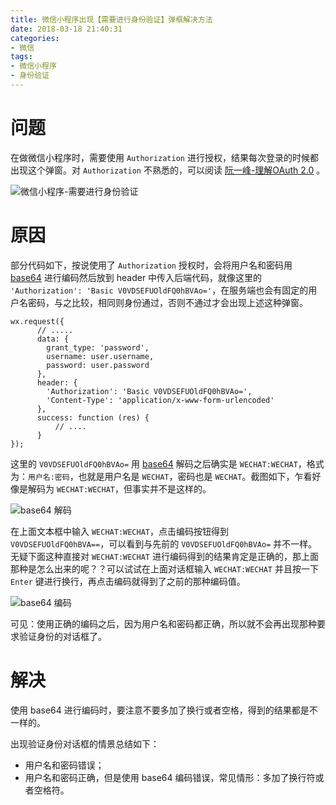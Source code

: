 ```yaml
---
title: 微信小程序出现【需要进行身份验证】弹框解决方法
date: 2018-03-18 21:40:31
categories:
- 微信
tags:
- 微信小程序
- 身份验证
---
```


# 问题

在做微信小程序时，需要使用 `Authorization` 进行授权，结果每次登录的时候都出现这个弹窗。对 `Authorization` 不熟悉的，可以阅读 [阮一峰-理解OAuth 2.0](http://www.ruanyifeng.com/blog/2014/05/oauth_2_0.html) 。

![微信小程序-需要进行身份验证](http://upload-images.jianshu.io/upload_images/6693922-b583972e0f560f29.png?imageMogr2/auto-orient/strip%7CimageView2/2/w/1240 "屏幕截图.png")

# 原因

部分代码如下，按说使用了 `Authorization` 授权时，会将用户名和密码用 [base64](http://base64.xpcha.com/) 进行编码然后放到 header 中传入后端代码，就像这里的 `'Authorization': 'Basic V0VDSEFUOldFQ0hBVAo='`，在服务端也会有固定的用户名密码，与之比较，相同则身份通过，否则不通过才会出现上述这种弹窗。

```
wx.request({
      // .....
      data: {
        grant_type: 'password',
        username: user.username,
        password: user.password
      },
      header: {
        'Authorization': 'Basic V0VDSEFUOldFQ0hBVAo=',
        'Content-Type': 'application/x-www-form-urlencoded'
      },        
      success: function (res) {
          // ....  
      }
});
```

这里的 `V0VDSEFUOldFQ0hBVAo=` 用 [base64](http://base64.xpcha.com/) 解码之后确实是 `WECHAT:WECHAT`，格式为：`用户名:密码`，也就是用户名是 `WECHAT`，密码也是 `WECHAT`。截图如下，乍看好像是解码为 `WECHAT:WECHAT`，但事实并不是这样的。

![base64 解码](http://upload-images.jianshu.io/upload_images/6693922-28c1054f48564679.png?imageMogr2/auto-orient/strip%7CimageView2/2/w/1240 "屏幕截图.png")

在上面文本框中输入 `WECHAT:WECHAT`，点击编码按钮得到 `V0VDSEFUOldFQ0hBVA==`，可以看到与先前的 `V0VDSEFUOldFQ0hBVAo=` 并不一样。无疑下面这种直接对 `WECHAT:WECHAT` 进行编码得到的结果肯定是正确的，那上面那种是怎么出来的呢？？可以试试在上面对话框输入 `WECHAT:WECHAT` 并且按一下 `Enter` 键进行换行，再点击编码就得到了之前的那种编码值。

![base64 编码](http://upload-images.jianshu.io/upload_images/6693922-3db79d86a0c2f904.png?imageMogr2/auto-orient/strip%7CimageView2/2/w/1240 "屏幕截图.png")

可见：使用正确的编码之后，因为用户名和密码都正确，所以就不会再出现那种要求验证身份的对话框了。

# 解决

使用 base64 进行编码时，要注意不要多加了换行或者空格，得到的结果都是不一样的。

出现验证身份对话框的情景总结如下：

- 用户名和密码错误；
- 用户名和密码正确，但是使用 base64 编码错误，常见情形：多加了换行符或者空格符。
